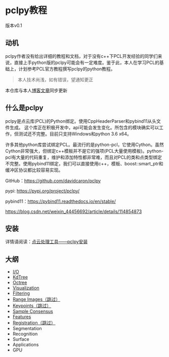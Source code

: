 # pclpy教程

版本v0.1

## 动机

pclpy作者没有给出详细的教程和文档，对于没有c++下PCL开发经验的同学们来说，直接上手python版的pclpy可能会有一定难度。鉴于此，本人在学习PCL的基础上，计划参考PCL官方教程撰写pclpy的python教程。

> 本人技术尚浅，如有错误，望通知更正

本仓库与本人[博客文章](https://blog.csdn.net/weixin_44456692)同步更新

## 什么是pclpy

pclpy是点云库(PCL)的Python绑定。使用CppHeaderParser和pybind11从头文件生成。
这个库正在积极开发中，api可能会发生变化。所包含的模块确实可以工作，但测试还不完整。目前只支持Windows和python 3.6 x64。

许多其他python库尝试绑定PCL。最流行的是python-pcl，它使用Cython。虽然Cython非常强大，但绑定c++模板并不是它的强项(PCL大量使用模板)。python-pcl有大量的代码重复，维护和添加特性都非常难，而且对PCL的类和点类型绑定不完整。使用pybind11绑定，我们可以直接使用c++，模板、boost::smart_ptr和缓冲区协议都比较容易实现。

GitHub：https://github.com/davidcaron/pclpy

pypi: https://pypi.org/project/pclpy/

pybind11：https://pybind11.readthedocs.io/en/stable/

https://blog.csdn.net/weixin_44456692/article/details/114854873

## 安装

详情请阅读：[点云处理工具——pclpy安装](https://blog.csdn.net/weixin_44456692/article/details/114854873?spm=1001.2014.3001.5501)

## 大纲

* [I/O](./tutorial/01_IO)
* [KdTree](./tutorial/02_KdTree)
* [Octree](./tutorial/03_Octree)
* [Visualization](./tutorial/04_Visualization)
* [Filtering](./tutorial/05_Filtering)
* [Range Images（跳过）](./tutorial/06_RangeImages)
* [Keypoints（跳过）](./tutorial/07_Keypoints)
* [Sample Consensus](./tutorial/08_SampleConsensus)
* [Features](./tutorial/09_Features)
* [Registration（跳过）](./tutorial/10_Registration)
* Segmentation
* Recognition
* Surface
* Applications
* GPU

